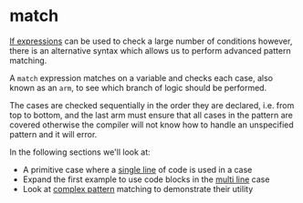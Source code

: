 # match

[If expressions](../if-expressions.md) can be used to check a large number of conditions however, there is an alternative syntax which allows us to perform advanced pattern matching.

A `match` expression matches on a variable and checks each case, also known as an `arm`, to see which branch of logic should be performed.

The cases are checked sequentially in the order they are declared, i.e. from top to bottom, and the last arm must ensure that all cases in the pattern are covered otherwise the compiler will not know how to handle an unspecified pattern and it will error.

In the following sections we'll look at:

- A primitive case where a [single line](single-line.md) of code is used in a case
- Expand the first example to use code blocks in the [multi line](multi-line.md) case
- Look at [complex pattern](complex/index.md) matching to demonstrate their utility
